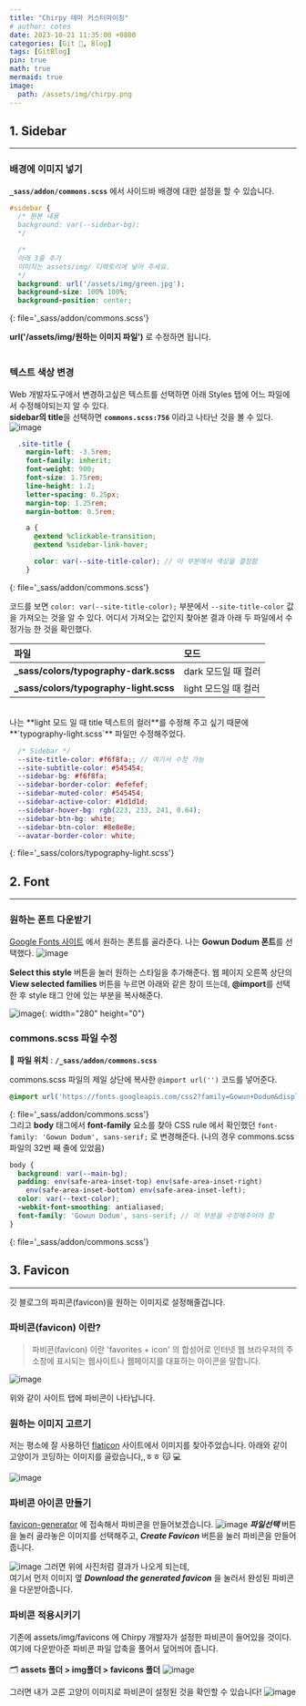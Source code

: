 ```yaml
---
title: "Chirpy 테마 커스터마이징"
# author: cotes
date: 2023-10-21 11:35:00 +0800
categories: [Git 🌱, Blog]
tags: [GitBlog]
pin: true
math: true
mermaid: true
image:
  path: /assets/img/chirpy.png
---
```


## **1. Sidebar**
---------------
### **배경에 이미지 넣기**
**`_sass/addon/commons.scss`** 에서 사이드바 배경에 대한 설정을 할 수 있습니다.

```css
#sidebar {
  /* 원본 내용
  background: var(--sidebar-bg);
  */

  /*
  아래 3줄 추가
  이미지는 assets/img/ 디렉토리에 넣어 주세요. 
  */
  background: url('/assets/img/green.jpg');
  background-size: 100% 100%;
  background-position: center;
```
{: file='_sass/addon/commons.scss'}

**url('/assets/img/원하는 이미지 파일')** 로 수정하면 됩니다.<br><br>

### **텍스트 색상 변경**
Web 개발자도구에서 변경하고싶은 텍스트를 선택하면 아래 Styles 탭에 어느 파일에서 수정해야되는지 알 수 있다. <br>
**sidebar의 title**을 선택하면 **`commons.scss:756`** 이라고 나타난 것을 볼 수 있다.
![image](https://github.com/YounJ00/YounJ00.github.io/assets/91127380/4788376b-536d-4ee2-a3d7-c837dbe46baa)

```scss
  .site-title {
    margin-left: -3.5rem;
    font-family: inherit;
    font-weight: 900;
    font-size: 1.75rem;
    line-height: 1.2;
    letter-spacing: 0.25px;
    margin-top: 1.25rem;
    margin-bottom: 0.5rem;

    a {
      @extend %clickable-transition;
      @extend %sidebar-link-hover;

      color: var(--site-title-color); // 이 부분에서 색상을 결정함
    }
```
{: file='_sass/addon/commons.scss'}

코드를 보면 `color: var(--site-title-color);` 부분에서 `--site-title-color` 값을 가져오는 것을 알 수 있다. 어디서 가져오는 값인지 찾아본 결과 아래 두 파일에서 수정가능 한 것을 확인했다.

| 파일                                   | 모드                |
|:---------------------------------------|:--------------------|
| **_sass/colors/typography-dark.scss**  | dark 모드일 때 컬러  |
| **_sass/colors/typography-light.scss** | light 모드일 때 컬러 |

<br>
나는 **light 모드 일 때 title 텍스트의 컬러**를 수정해 주고 싶기 때문에 **`typography-light.scss`** 파일만 수정해주었다.

```scss
  /* Sidebar */
  --site-title-color: #f6f8fa;; // 여기서 수정 가능
  --site-subtitle-color: #545454;
  --sidebar-bg: #f6f8fa;
  --sidebar-border-color: #efefef;
  --sidebar-muted-color: #545454;
  --sidebar-active-color: #1d1d1d;
  --sidebar-hover-bg: rgb(223, 233, 241, 0.64);
  --sidebar-btn-bg: white;
  --sidebar-btn-color: #8e8e8e;
  --avatar-border-color: white;
```
{: file='_sass/colors/typography-light.scss'}
<br>

## **2. Font**
---------------
### **원하는 폰트 다운받기**
[Google Fonts 사이트](https://fonts.google.com/?subset=korean&noto.script=Kore) 에서 원하는 폰트를 골라준다. 나는 **Gowun Dodum 폰트**를 선택했다. 
![image](https://github.com/YounJ00/YounJ00.github.io/assets/91127380/7dadc1f0-c886-462e-91a5-e48ce97eaf24)

**Select this style** 버튼을 눌러 원하는 스타일을 추가해준다.
웹 페이지 오른쪽 상단의 **View selected families** 버튼을 누르면 아래와 같은 창이 뜨는데, **@import**를 선택한 후 style 태그 안에 있는 부분을 복사해준다.
<br>

![image](https://github.com/YounJ00/YounJ00.github.io/assets/91127380/61fe4faa-632c-4c61-bf1b-17021e0b3b02){: width="280" height="0"}


### **commons.scss 파일 수정**

📁 **파일 위치** : **`/_sass/addon/commons.scss`** <br>

commons.scss 파일의 제일 상단에 복사한 `@import url('')` 코드를 넣어준다.

```scss
@import url('https://fonts.googleapis.com/css2?family=Gowun+Dodum&display=swap');
```
{: file='_sass/addon/commons.scss'}
<br>
그리고 **body** 태그에서 **font-family** 요소를 찾아 CSS rule 에서 확인했던 `font-family: 'Gowun Dodum', sans-serif;` 로 변경해준다. (나의 경우 commons.scss 파일의 32번 째 줄에 있었음)

```scss
body {
  background: var(--main-bg);
  padding: env(safe-area-inset-top) env(safe-area-inset-right)
    env(safe-area-inset-bottom) env(safe-area-inset-left);
  color: var(--text-color);
  -webkit-font-smoothing: antialiased;
  font-family: 'Gowun Dodum', sans-serif; // 이 부분을 수정해주어야 함
}
```
{: file='_sass/addon/commons.scss'}
<br>

## **3. Favicon**
---------------
깃 블로그의 파피콘(favicon)을 원하는 이미지로 설정해줄겁니다.

### **파비콘(favicon) 이란?**

> 파비콘(favicon) 이란 'favorites + icon' 의 합성어로 인터넷 웹 브라우저의 주소창에 표시되는 웹사이트나 웹페이지를 대표하는 아이콘을 말합니다.

![image](https://github.com/YounJ00/YounJ00.github.io/assets/91127380/d428fc9c-7378-46ab-bf65-15b8cfd0a21f)

위와 같이 사이트 탭에 파비콘이 나타납니다.

### **원하는 이미지 고르기**

저는 평소에 잘 사용하던 [flaticon](https://www.flaticon.com/) 사이트에서 이미지를 찾아주었습니다. 아래와 같이 고양이가 코딩하는 이미지를 골랐습니다,,ㅎㅎ 😽 💻

![image](https://github.com/YounJ00/YounJ00.github.io/assets/91127380/e8e886bb-19cf-4c04-9097-1952c3a5f5f3)

### **파비콘 아이콘 만들기**

[favicon-generator](https://www.favicon-generator.org/) 에 접속해서 파비콘을 만들어보겠습니다.
![image](https://github.com/YounJ00/YounJ00.github.io/assets/91127380/9528f9a5-55d4-4645-a543-dbbd438f4246)
<i><b>파일선택</b></i> 버튼을 눌러 골라놓은 이미지를 선택해주고, <i><b>Create Favicon</b></i> 버튼을 눌러 파비콘을 만들어줍니다.

![image](https://github.com/YounJ00/YounJ00.github.io/assets/91127380/31f0c642-4b88-4b84-9c0d-7748d20d1c5e)
그러면 위에 사진처럼 결과가 나오게 되는데,<br>
여기서 먼저 이미지 옆 <i><b>Download the generated favicon</b></i> 을 눌러서 완성된 파비콘을 다운받아줍니다.

### **파비콘 적용시키기**

기존에 assets/img/favicons 에 Chirpy 개발자가 설정한 파비콘이 들어있을 것이다.<br>
여기에 다운받아준 파비콘 파일 압축을 풀어서 덮어씌어 줍니다. <br><br>
🗂 <b>assets 폴더 > img폴더 > favicons 폴더</b>
![image](https://github.com/YounJ00/YounJ00.github.io/assets/91127380/d83148ca-c1c4-4e7b-81f5-08b2d3d1e9e4)

그러면 내가 고른 고양이 이미지로 파비콘이 설정된 것을 확인할 수 있습니다!
![image](https://github.com/YounJ00/YounJ00.github.io/assets/91127380/91d11f0c-9275-47df-a959-506c466f03a7)